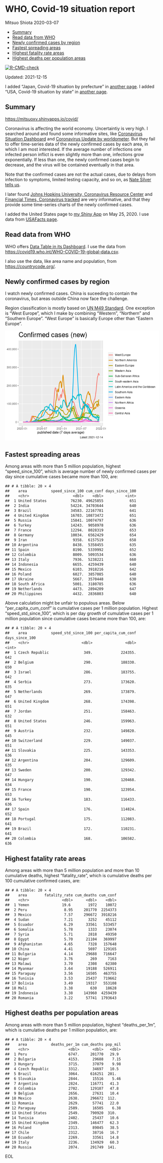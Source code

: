 WHO, Covid-19 situation report
================
Mitsuo Shiota
2020-03-07

-   [Summary](#summary)
-   [Read data from WHO](#read-data-from-who)
-   [Newly confirmed cases by region](#newly-confirmed-cases-by-region)
-   [Fastest spreading areas](#fastest-spreading-areas)
-   [Highest fatality rate areas](#highest-fatality-rate-areas)
-   [Highest deaths per population
    areas](#highest-deaths-per-population-areas)

<!-- badges: start -->

[![R-CMD-check](https://github.com/mitsuoxv/covid/workflows/R-CMD-check/badge.svg)](https://github.com/mitsuoxv/covid/actions)
<!-- badges: end -->

Updated: 2021-12-15

I added “Japan, Covid-19 situation by prefecture” in [another
page](Japan.md). I added “USA, Covid-19 situation by state” in [another
page](USA.md).

## Summary

<https://mitsuoxv.shinyapps.io/covid/>

Coronavirus is affecting the world economy. Uncertaintiy is very high. I
searched around and found some informative sites, like [Coronavirus
Situation
Dashboard](https://who.maps.arcgis.com/apps/opsdashboard/index.html#/c88e37cfc43b4ed3baf977d77e4a0667)
and [Coronavirus Update by
worldometer](https://www.worldometers.info/coronavirus/). But they fail
to offer time-series data of the newly confirmed cases by each area, in
which I am most interested. If the average number of infections one
infected person inflict is even slightly more than one, infections grow
exponentially. If less than one, the newly confirmed cases begin to
decrease, and the virus will be contained eventually in that area.

Note that the confirmed cases are not the actual cases, due to delays
from infection to symptoms, limited testing capacity, and so on, as
[Nate Silver tells
us](https://fivethirtyeight.com/features/coronavirus-case-counts-are-meaningless/).

I later found [Johns Hopkins University, Coronavirus Resource
Center](https://coronavirus.jhu.edu/) and [Financial Times, Coronavirus
tracked](https://www.ft.com/content/a26fbf7e-48f8-11ea-aeb3-955839e06441)
are very informative, and that they provide some time-series charts of
the newly confirmed cases.

I added the United States page to [my Shiny
App](https://mitsuoxv.shinyapps.io/covid/) on May 25, 2020. I use data
from [USAFacts
page](https://usafacts.org/visualizations/coronavirus-covid-19-spread-map/).

## Read data from WHO

WHO offers [Data Table in its Dashboard](https://covid19.who.int/table).
I use the data from
<https://covid19.who.int/WHO-COVID-19-global-data.csv>.

I also use the data, like area name and population, from
<https://countrycode.org/>.

## Newly confirmed cases by region

I watch newly confirmed cases. China is suceeding to contain the
coronavirus, but areas outside China now face the challenge.

Region classification is mostly based on [UN M49
Standard](https://unstats.un.org/unsd/methodology/m49/). One exception
is “West Europe”, which I make by combining “Western”, “Northern” and
“Southern Europe”. “West Europe” is basically Europe other than “Eastern
Europe”.

![](README_files/figure-gfm/chart-1.png)<!-- -->

## Fastest spreading areas

Among areas with more than 5 million population, highest
“speed\_since\_100”, which is average number of newly confirmed cases
per day since cumulative cases became more than 100, are:

    ## # A tibble: 20 × 4
    ##    area           speed_since_100 cum_conf days_since_100
    ##    <chr>                    <dbl>    <dbl>          <int>
    ##  1 United States           76230. 49625855            651
    ##  2 India                   54224. 34703644            640
    ##  3 Brazil                  34583. 22167781            641
    ##  4 United Kingdom          16703. 10873472            651
    ##  5 Russia                  15841. 10074797            636
    ##  6 Turkey                  14243.  9058978            636
    ##  7 France                  12294.  8028319            653
    ##  8 Germany                 10034.  6562429            654
    ##  9 Iran                     9358.  6157519            658
    ## 10 Argentina                8438.  5358455            635
    ## 11 Spain                    8190.  5339992            652
    ## 12 Colombia                 8009.  5093534            636
    ## 13 Italy                    7936.  5238221            660
    ## 14 Indonesia                6655.  4259439            640
    ## 15 Mexico                   6103.  3918216            642
    ## 16 Poland                   6027.  3857085            640
    ## 17 Ukraine                  5667.  3570448            630
    ## 18 South Africa             5001.  3180785            636
    ## 19 Netherlands              4473.  2894209            647
    ## 20 Philippines              4432.  2836803            640

Above calculation might be unfair to populous areas. Below
“per\_capita\_cum\_conf” is cumulative cases per 1 million population.
Highest “speed\_std\_since\_100”, which is per day growth of cumulative
cases per 1 million population since cumulative cases became more than
100, are:

    ## # A tibble: 20 × 4
    ##    area           speed_std_since_100 per_capita_cum_conf days_since_100
    ##    <chr>                        <dbl>               <dbl>          <int>
    ##  1 Czech Republic                349.             224355.            642
    ##  2 Belgium                       290.             188330.            650
    ##  3 Israel                        286.             183755.            642
    ##  4 Serbia                        273.             173620.            635
    ##  5 Netherlands                   269.             173879.            647
    ##  6 United Kingdom                268.             174398.            651
    ##  7 Jordan                        251.             158463.            632
    ##  8 United States                 246.             159963.            651
    ##  9 Austria                       232.             149820.            645
    ## 10 Switzerland                   229.             149037.            651
    ## 11 Slovakia                      225.             143353.            636
    ## 12 Argentina                     204.             129609.            635
    ## 13 Sweden                        200.             129342.            647
    ## 14 Hungary                       190.             120468.            634
    ## 15 France                        190.             123954.            653
    ## 16 Turkey                        183.             116433.            636
    ## 17 Spain                         176.             114824.            652
    ## 18 Portugal                      175.             112083.            641
    ## 19 Brazil                        172.             110231.            641
    ## 20 Colombia                      168.             106582.            636

## Highest fatality rate areas

Among areas with more than 5 million population and more than 10
cumulative deaths, highest “fatality\_rate”, which is cumulative deaths
per 100 cumulative confirmed cases, are:

    ## # A tibble: 20 × 4
    ##    area        fatality_rate cum_deaths cum_conf
    ##    <chr>               <dbl>      <dbl>    <dbl>
    ##  1 Yemen               19.6        1972    10072
    ##  2 Peru                 8.95     201770  2254373
    ##  3 Mexico               7.57     296672  3918216
    ##  4 Sudan                7.21       3252    45112
    ##  5 Ecuador              6.29      33561   533457
    ##  6 Somalia              5.78       1333    23074
    ##  7 Syria                5.71       2818    49350
    ##  8 Egypt                5.70      21104   369997
    ##  9 Afghanistan          4.65       7328   157648
    ## 10 China                4.41       5697   129165
    ## 11 Bulgaria             4.14      29688   716647
    ## 12 Niger                3.76        269     7163
    ## 13 Malawi               3.70       2308    62380
    ## 14 Myanmar              3.64      19188   526911
    ## 15 Paraguay             3.56      16505   463755
    ## 16 Tunisia              3.53      25437   719662
    ## 17 Bolivia              3.49      19317   553108
    ## 18 Mali                 3.38        630    18628
    ## 19 Indonesia            3.38     143960  4259439
    ## 20 Romania              3.22      57741  1793643

## Highest deaths per population areas

Among areas with more than 5 million population, highest
“deaths\_per\_1m”, which is cumulative deaths per 1 million population,
are:

    ## # A tibble: 20 × 4
    ##    area           deaths_per_1m cum_deaths pop_mil
    ##    <chr>                  <dbl>      <dbl>   <dbl>
    ##  1 Peru                   6747.     201770   29.9 
    ##  2 Bulgaria               4153.      29688    7.15
    ##  3 Hungary                3715.      37079    9.98
    ##  4 Czech Republic         3312.      34697   10.5 
    ##  5 Brazil                 3064.     616251  201.  
    ##  6 Slovakia               2844.      15516    5.46
    ##  7 Argentina              2824.     116771   41.3 
    ##  8 Colombia               2702.     129107   47.8 
    ##  9 Belgium                2656.      27631   10.4 
    ## 10 Mexico                 2638.     296672  112.  
    ## 11 Romania                2629.      57741   22.0 
    ## 12 Paraguay               2589.      16505    6.38
    ## 13 United States          2549.     790920  310.  
    ## 14 Tunisia                2402.      25437   10.6 
    ## 15 United Kingdom         2349.     146477   62.3 
    ## 16 Poland                 2313.      89045   38.5 
    ## 17 Chile                  2312.      38716   16.7 
    ## 18 Ecuador                2269.      33561   14.8 
    ## 19 Italy                  2236.     134929   60.3 
    ## 20 Russia                 2074.     291749  141.

EOL
